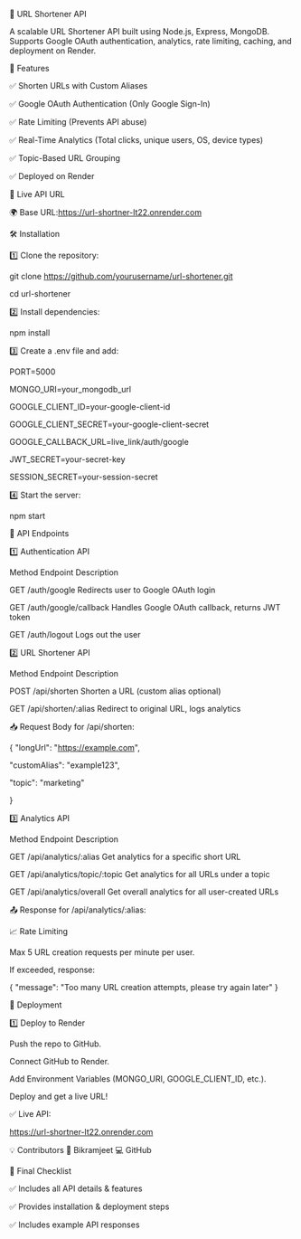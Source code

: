 📌 URL Shortener API

A scalable URL Shortener API built using Node.js, Express, MongoDB.
Supports Google OAuth authentication, analytics, rate limiting, caching, and deployment on Render.



🚀 Features

✅ Shorten URLs with Custom Aliases

✅ Google OAuth Authentication (Only Google Sign-In)

✅ Rate Limiting (Prevents API abuse)

✅ Real-Time Analytics (Total clicks, unique users, OS, device types)

✅ Topic-Based URL Grouping

✅ Deployed on Render




📡 Live API URL

🌍 Base URL:https://url-shortner-lt22.onrender.com

🛠 Installation

1️⃣ Clone the repository:

git clone https://github.com/yourusername/url-shortener.git

cd url-shortener

2️⃣ Install dependencies:


npm install

3️⃣ Create a .env file and add:



PORT=5000

MONGO_URI=your_mongodb_url

GOOGLE_CLIENT_ID=your-google-client-id

GOOGLE_CLIENT_SECRET=your-google-client-secret

GOOGLE_CALLBACK_URL=live_link/auth/google

JWT_SECRET=your-secret-key

SESSION_SECRET=your-session-secret


4️⃣ Start the server:

npm start


🔗 API Endpoints

1️⃣ Authentication API

Method	Endpoint	Description

GET	/auth/google	Redirects user to Google OAuth login

GET	/auth/google/callback	Handles Google OAuth callback, returns JWT token

GET	/auth/logout	Logs out the user


2️⃣ URL Shortener API

Method	Endpoint	Description

POST	/api/shorten	Shorten a URL (custom alias optional)

GET	/api/shorten/:alias	Redirect to original URL, logs analytics

📥 Request Body for /api/shorten:




{
  "longUrl": "https://example.com",
  
  "customAlias": "example123",
  
  "topic": "marketing"
  
}


3️⃣ Analytics API

Method	Endpoint	Description

GET	/api/analytics/:alias	Get analytics for a specific short URL

GET	/api/analytics/topic/:topic	Get analytics for all URLs under a topic

GET	/api/analytics/overall	Get overall analytics for all user-created URLs

📤 Response for /api/analytics/:alias:



📈 Rate Limiting

Max 5 URL creation requests per minute per user.

If exceeded, response:

{ "message": "Too many URL creation attempts, please try again later" }



📡 Deployment

1️⃣ Deploy to Render

Push the repo to GitHub.

Connect GitHub to Render.

Add Environment Variables (MONGO_URI, GOOGLE_CLIENT_ID, etc.).

Deploy and get a live URL!

✅ Live API:

https://url-shortner-lt22.onrender.com

💡 Contributors
👤 Bikramjeet
💻 GitHub

🎯 Final Checklist

✅ Includes all API details & features

✅ Provides installation & deployment steps

✅ Includes example API responses
